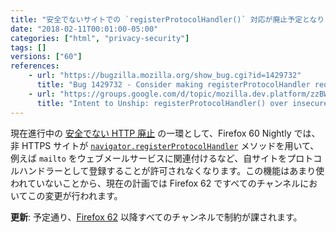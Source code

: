```yaml
---
title: "安全でないサイトでの `registerProtocolHandler()` 対応が廃止予定となりました"
date: "2018-02-11T00:01:00-05:00"
categories: ["html", "privacy-security"]
tags: []
versions: ["60"]
references:
    - url: "https://bugzilla.mozilla.org/show_bug.cgi?id=1429732"
      title: "Bug 1429732 - Consider making registerProtocolHandler require SecureContext"
    - url: "https://groups.google.com/d/topic/mozilla.dev.platform/zzBWOPMPPs0/discussion"
      title: "Intent to Unship: registerProtocolHandler() over insecure contexts"
---
```

現在進行中の [安全でない HTTP 廃止](https://www.fxsitecompat.com/ja/docs/2015/insecure-http-will-be-deprecated/) の一環として、Firefox 60 Nightly では、非 HTTPS サイトが [`navigator.registerProtocolHandler`](https://developer.mozilla.org/docs/Web/API/Navigator/registerProtocolHandler) メソッドを用いて、例えば `mailto` をウェブメールサービスに関連付けるなど、自サイトをプロトコルハンドラーとして登録することが許可されなくなります。この機能はあまり使われていないことから、現在の計画では Firefox 62 ですべてのチャンネルにおいてこの変更が行われます。

**更新**: 予定通り、[Firefox 62](https://www.fxsitecompat.com/ja/docs/2018/registerprotocolhandler-can-no-longer-be-used-on-insecure-sites/) 以降すべてのチャンネルで制約が課されます。
